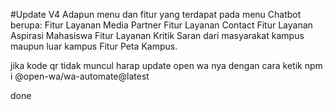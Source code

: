 #Update V4
Adapun menu dan fitur yang terdapat pada menu Chatbot berupa:
Fitur Layanan Media Partner
Fitur Layanan Contact
Fitur Layanan Aspirasi Mahasiswa
Fitur Layanan Kritik Saran dari masyarakat kampus maupun luar kampus
Fitur Peta Kampus.

jika kode qr tidak muncul harap update open wa nya dengan cara ketik
npm i @open-wa/wa-automate@latest

done
